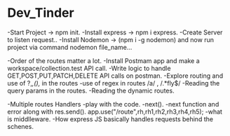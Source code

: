 # Dev_Tinder

-Start Project -> npm init.
-Install express -> npm i express.
-Create Server to listen request..
-Install Nodemon -> (npm i -g nodemon) and now run project via command nodemon file_name...

-Order of the routes matter a lot.
-Install Postmam app and make a workspace/collection.test API call.
-Write logic to handle GET,POST,PUT,PATCH,DELETE API calls on postman.
-Explore routing and use of ?,*,(),* in the routes
-use of regex in routes /a/ , /.*fly$/
-Reading the query params in the routes.
-Reading the dynamic routes.

-Multiple routes Handlers -play with the code.
-next().
-next function and error along with res.send().
app.use("/route",rh,rh1,rh2,rh3,rh4,rh5);
-what is middlleware.
-How express JS basically handles requests behind the schenes.
